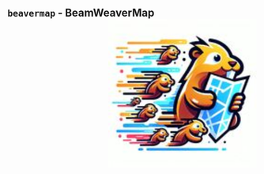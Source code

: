 ## `beavermap` - BeamWeaverMap <img src="./static/beavermap.jpeg" width="300" align="right" alt="Generated by copilot">


